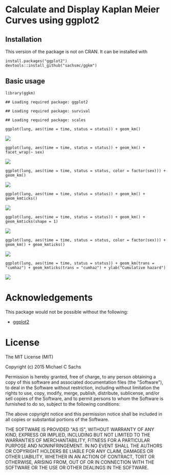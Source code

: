 Calculate and Display Kaplan Meier Curves using ggplot2
=======================================================

Installation
------------

This version of the package is not on CRAN. It can be installed with

    install.packages("ggplot2")
    devtools::install_github("sachsmc/ggkm")

Basic usage
-----------

    library(ggkm)

    ## Loading required package: ggplot2

    ## Loading required package: survival

    ## Loading required package: scales

    ggplot(lung, aes(time = time, status = status)) + geom_km()

![](README_files/figure-markdown_strict/unnamed-chunk-1-1.png)

    ggplot(lung, aes(time = time, status = status)) + geom_km() + facet_wrap(~ sex)

![](README_files/figure-markdown_strict/unnamed-chunk-1-2.png)

    ggplot(lung, aes(time = time, status = status, color = factor(sex))) + geom_km()

![](README_files/figure-markdown_strict/unnamed-chunk-1-3.png)

    ggplot(lung, aes(time = time, status = status)) + geom_km() + geom_kmticks()

![](README_files/figure-markdown_strict/unnamed-chunk-1-4.png)

    ggplot(lung, aes(time = time, status = status)) + geom_km() + geom_kmticks(shape = 1)

![](README_files/figure-markdown_strict/unnamed-chunk-1-5.png)

    ggplot(lung, aes(time = time, status = status, color = factor(sex))) + geom_km() + geom_kmticks()

![](README_files/figure-markdown_strict/unnamed-chunk-1-6.png)

    ggplot(lung, aes(time = time, status = status)) + geom_km(trans = "cumhaz") + geom_kmticks(trans = "cumhaz") + ylab("Cumulative hazard")

![](README_files/figure-markdown_strict/unnamed-chunk-1-7.png)

Acknowledgements
================

This package would not be possible without the following:

-   [ggplot2](http://ggplot2.org/)

License
=======

The MIT License (MIT)

Copyright (c) 2015 Michael C Sachs

Permission is hereby granted, free of charge, to any person obtaining a
copy of this software and associated documentation files (the
"Software"), to deal in the Software without restriction, including
without limitation the rights to use, copy, modify, merge, publish,
distribute, sublicense, and/or sell copies of the Software, and to
permit persons to whom the Software is furnished to do so, subject to
the following conditions:

The above copyright notice and this permission notice shall be included
in all copies or substantial portions of the Software.

THE SOFTWARE IS PROVIDED "AS IS", WITHOUT WARRANTY OF ANY KIND, EXPRESS
OR IMPLIED, INCLUDING BUT NOT LIMITED TO THE WARRANTIES OF
MERCHANTABILITY, FITNESS FOR A PARTICULAR PURPOSE AND NONINFRINGEMENT.
IN NO EVENT SHALL THE AUTHORS OR COPYRIGHT HOLDERS BE LIABLE FOR ANY
CLAIM, DAMAGES OR OTHER LIABILITY, WHETHER IN AN ACTION OF CONTRACT,
TORT OR OTHERWISE, ARISING FROM, OUT OF OR IN CONNECTION WITH THE
SOFTWARE OR THE USE OR OTHER DEALINGS IN THE SOFTWARE.
